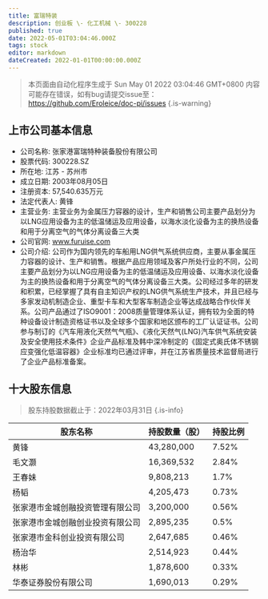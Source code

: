 ```yaml
---
title: 富瑞特装
description: 创业板 \- 化工机械 \- 300228
published: true
date: 2022-05-01T03:04:46.000Z
tags: stock
editor: markdown
dateCreated: 2022-01-01T00:00:00.000Z
---
```


> 本页面由自动化程序生成于 Sun May 01 2022 03:04:46 GMT+0800
> 内容可能存在错误，如有bug请提交issue至：https://github.com/Eroleice/doc-pi/issues
{.is-warning}

## 上市公司基本信息
- 公司名称: 张家港富瑞特种装备股份有限公司
- 股票代码: 300228.SZ
- 所在地: 江苏 - 苏州市
- 成立日期: 2003年08月05日
- 注册资本: 57,540.635万元
- 法定代表人: 黄锋
- 主营业务: 主营业务为金属压力容器的设计，生产和销售公司主要产品划分为以LNG应用设备为主的低温储运及应用设备，以海水淡化设备为主的换热设备和用于分离空气的气体分离设备三大类
- 公司官网: www.furuise.com
- 公司介绍: 公司作为国内领先的车船用LNG供气系统供应商，主要从事金属压力容器的设计、生产和销售。根据产品应用领域及客户所处行业的不同，公司主要产品划分为以LNG应用设备为主的低温储运及应用设备、以海水淡化设备为主的换热设备和用于分离空气的气体分离设备三大类。公司经过多年的研发和积累，已经掌握了具有自主知识产权的LNG供气系统生产技术，并且已经与多家发动机制造企业、重型卡车和大型客车制造企业等达成战略合作伙伴关系。公司产品通过了ISO9001：2008质量管理体系认证，拥有较为全面的特种设备设计制造资格证书以及全球多个国家和地区颁布的工厂认证证书。公司参与制订的《汽车用液化天然气气瓶》、《液化天然气(LNG)汽车供气系统安装及安全使用技术条件》企业产品标准及韩中深冷制定的《固定式奥氏体不锈钢应变强化低温容器》企业标准均已通过评审，并在江苏省质量技术监督局进行了企业产品标准备案。


## 十大股东信息
> 股东持股数据截止于：2022年03月31日
{.is-info}

| 股东名称 | 持股数量（股） | 持股比例 |
| --- | --- | --- |
| 黄锋 | 43,280,000 | 7.52% |
| 毛文灏 | 16,369,532 | 2.84% |
| 王春妹 | 9,808,213 | 1.7% |
| 杨韬 | 4,205,473 | 0.73% |
| 张家港市金城创融投资管理有限公司 | 3,200,000 | 0.56% |
| 张家港市金城创融创业投资有限公司 | 2,895,235 | 0.5% |
| 张家港市金科创业投资有限公司 | 2,647,685 | 0.46% |
| 杨治华 | 2,514,923 | 0.44% |
| 林彬 | 1,878,600 | 0.33% |
| 华泰证券股份有限公司 | 1,690,013 | 0.29% |




